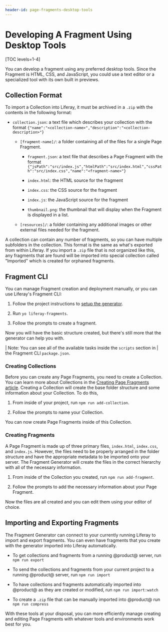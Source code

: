 ```yaml
---
header-id: page-fragments-desktop-tools
---
```


# Developing A Fragment Using Desktop Tools

[TOC levels=1-4]

You can develop a fragment using any preferred desktop tools. Since the Fragment
is HTML, CSS, and JavaScript, you could use a text editor or a specialized tool
with its own built in previews. 

## Collection Format

To import a Collection into Liferay, it must be archived in a `.zip` with the
contents in the following format:

- `collection.json`: a text file which describes your collection with the 
     format  `{"name":"<collection-name>","description":"<collection-description>"}`
 
  - `[fragment-name]/`: a folder containing all of the files for a single 
     Page Fragment.
 
    - `fragment.json`: a text file that describes a Page Fragment with the 
        format `{"jsPath":"src/index.js","htmlPath":"src/index.html","cssPath":"src/index.css","name":"<fragment-name>"}`
 
    - `index.html`: the HTML source for the fragment
 
    - `index.css`: the CSS source for the fragment
 
    - `index.js`: the JavaScript source for the fragment
    
    - `thumbnail.png`: the thumbnail that will display when the Fragment is displayed in a list.

  - `[resources]/`: a folder containing any additional images or other external
      files needed for the fragment.
 
A collection can contain any number of fragments, so you can have multiple
subfolders in the collection. This format is the same as what's exported from
within Liferay. If you import a `.zip` file that is not organized like this, 
any fragments that are found will be imported into special collection called 
"Imported" which is created for orphaned fragments.

## Fragment CLI

You can manage Fragment creation and deployment manually, or you can use 
Liferay's Fragment CLI:

1.  Follow the project instructions to [setup the generator](https://github.com/liferay/generator-liferay-fragments/blob/master/README.md).

2.  Run `yo liferay-fragments`.

3.  Follow the prompts to create a fragment.

Now you will have the basic structure created, but there's still more that the 
generator can help you with.

| Note: You can see all of the available tasks inside the `scripts` section in 
| the Fragment CLI `package.json`.

### Creating Collections

Before you can create any Page Fragments, you need to create a Collection. You 
can learn more about Collections in the [Creating Page Fragments article](user-guide-link).
Creating a Collection will create the base folder structure and some 
information about your Collection. To do this,

1.  From inside of your project, run `npm run add-collection`.

2.  Follow the prompts to name your Collection.

You can now create Page Fragments inside of this Collection.

### Creating Fragments

A Page Fragment is made up of three primary files, `index.html`, `index.css`, 
and `index.js`. However, the files need to be properly arranged in the folder 
structure and have the appropriate metadata to be imported onto your server. 
The Fragment Generator will create the files in the correct hierarchy with all 
of the necessary information.

1.  From inside of the Collection you created, run `npm run add-fragment`.

2.  Follow the prompts to add the necessary information about your Page 
    Fragment.
    
Now the files are all created and you can edit them using your editor of 
choice.

## Importing and Exporting Fragments

The Fragment Generator can connect to your currently running Liferay to import
and export fragments. You can even have fragments that you create with the 
generator imported into Liferay automatically.

* To get collections and fragments from a running @product@ server, run `npm run export`

* To send the collections and fragments from your current project to a running
    @product@ server, run `npm run import`
    
* To have collections and fragments automatically imported into @product@ as 
    they are created or modified, run `npm run import:watch`
    
* To create a `.zip` file that can be manually imported into @product@ run
    `npm run compress`
    
With these tools at your disposal, you can more efficiently manage creating 
and editing Page Fragments with whatever tools and environments work best for 
you. 
